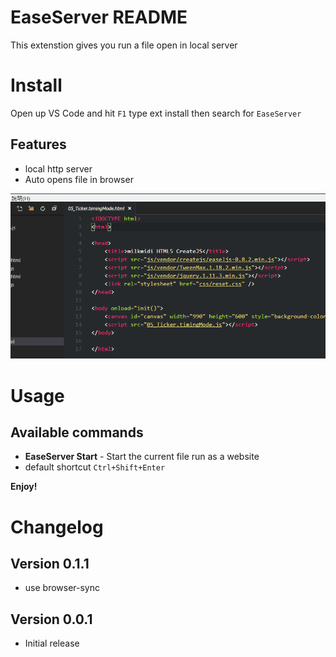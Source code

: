 # EaseServer README
This extenstion gives you run a file open in local server

# Install
Open up VS Code and hit `F1` type ext install then search for `EaseServer`



## Features
* local http server
* Auto opens file in browser

![install and work](https://raw.githubusercontent.com/milkmidi/vscode-easeserver/master/img/easeserver_1.gif)

# Usage
## Available commands
* **EaseServer Start** - Start the current file run as a website
* default shortcut `Ctrl+Shift+Enter`

**Enjoy!**

# Changelog

## Version 0.1.1
* use browser-sync
## Version 0.0.1
* Initial release

